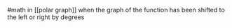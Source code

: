 #math
in [[polar graph]] 
when the graph of the function has been shifted to the left or right by degrees
